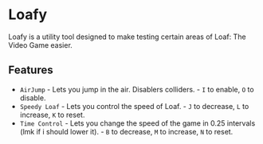 # Loafy
Loafy is a utility tool designed to make testing certain areas of Loaf: The Video Game easier.

## Features
* `AirJump` - Lets you jump in the air. Disablers colliders. - `I` to enable, `O` to disable.
* `Speedy Loaf` - Lets you control the speed of Loaf. - `J` to decrease, `L` to increase, `K` to reset.
* `Time Control` - Lets you change the speed of the game in 0.25 intervals (lmk if i should lower it). - `B` to decrease, `M` to increase, `N` to reset.
